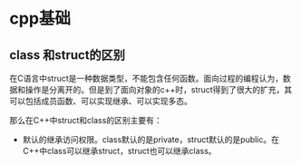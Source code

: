 # cpp基础

## class 和struct的区别

在C语言中struct是一种数据类型，不能包含任何函数。面向过程的编程认为，数据和操作是分离开的。但是到了面向对象的c++时，struct得到了很大的扩充，其可以包括成员函数、可以实现继承、可以实现多态。

那么在C++中struct和class的区别主要有：

+ 默认的继承访问权限。class默认的是private，struct默认的是public。在C++中class可以继承struct，struct也可以继承class。

